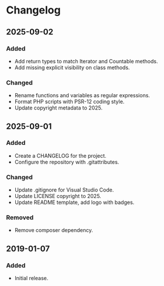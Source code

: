 # Changelog

## 2025-09-02

### Added

- Add return types to match Iterator and Countable methods.
- Add missing explicit visibility on class methods.

### Changed

- Rename functions and variables as regular expressions.
- Format PHP scripts with PSR-12 coding style.
- Update copyright metadata to 2025.

## 2025-09-01

### Added

- Create a CHANGELOG for the project.
- Configure the repository with .gitattributes.

### Changed

- Update .gitignore for Visual Studio Code.
- Update LICENSE copyright to 2025.
- Update README template, add logo with badges.

### Removed

- Remove composer dependency.

## 2019-01-07

### Added

- Initial release.
